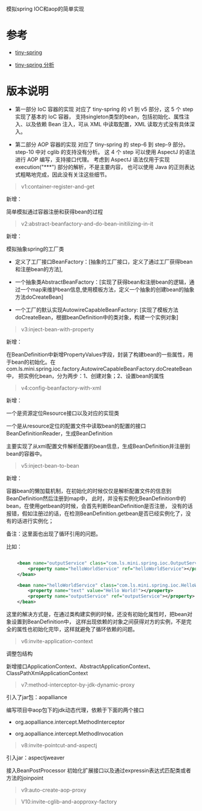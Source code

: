 模拟spring IOC和aop的简单实现

# 参考

- [tiny-spring](https://github.com/lishuai2016/tiny-spring)

- [tiny-spring 分析](https://www.zybuluo.com/dugu9sword/note/382745)



# 版本说明

- 第一部分 IoC 容器的实现 对应了 tiny-spring 的 v1 到 v5 部分，这 5 个 step 实现了基本的 IoC 容器，
支持singleton类型的bean，包括初始化、属性注入、以及依赖 Bean 注入，可从 XML 中读取配置，XML 读取方式没有具体深入。

- 第二部分 AOP 容器的实现 对应了 tiny-spring 的 step-6 到 step-9 部分。step-10 中对 cglib 的支持没有分析。
这 4 个 step 可以使用 AspectJ 的语法进行 AOP 编写，支持接口代理。
考虑到 AspectJ 语法仅用于实现 execution("***") 部分的解析，不是主要内容，
也可以使用 Java 的正则表达式粗略地完成，因此没有关注这些细节。

> v1:container-register-and-get

新增：

简单模拟通过容器注册和获得bean的过程


> v2:abstract-beanfactory-and-do-bean-initilizing-in-it

新增：

模拟抽象spring的工厂类

- 定义了工厂接口BeanFactory：[抽象的工厂接口，定义了通过工厂获得bean和注册bean的方法],

- 一个抽象类AbstractBeanFactory：[实现了获得bean和注册bean的逻辑，通过一个map来维护bean信息,使用模板方法，定义一个抽象的创建bean的抽象方法doCreateBean]

- 一个工厂的默认实现AutowireCapableBeanFactory: [实现了模板方法doCreateBean，根据beanDefinition中的类对象，构建一个实例对象]

> v3:inject-bean-with-property

新增：

在BeanDefinition中新增PropertyValues字段，封装了构建bean的一些属性，用于bean的初始化。在com.ls.mini.spring.ioc.factory.AutowireCapableBeanFactory.doCreateBean中，
把实例化bean，分为两步：1、创建对象；2、设置bean的属性

> v4:config-beanfactory-with-xml

新增：

一个是资源定位Resource接口以及对应的实现类

一个是从resource定位的配置文件中读取bean的配置的接口BeanDefinitionReader，生成BeanDefinition

主要实现了从xml配置文件解析配置的bean信息，生成BeanDefinition并注册到bean的容器中。

> v5:inject-bean-to-bean

新增：

容器bean的懒加载机制，在初始化的时候仅仅是解析配置文件的信息到BeanDefinition然后注册到map中，
此时，并没有实例化BeanDefinition中的bean，在使用getbean的时候，会首先判断BeanDefinition是否注册，
没有的话报错，假如注册过的话，在检测BeanDefinition.getbean是否已经实例化了，没有的话进行实例化；

备注：这里面也出现了循环引用的问题。

比如：
```xml

    <bean name="outputService" class="com.ls.mini.spring.ioc.OutputService">
        <property name="helloWorldService" ref="helloWorldService"></property>
    </bean>

    <bean name="helloWorldService" class="com.ls.mini.spring.ioc.HelloWorldService">
        <property name="text" value="Hello World!"></property>
        <property name="outputService" ref="outputService"></property>
    </bean>
```

这里的解决方式是，在通过类构建实例的时候，还没有初始化属性时，把bean对象设置到BeanDefinition中，
这样出现依赖的对象之间获得对方的实例，不是完全的属性也初始化完毕，这样就避免了循环依赖的问题。


> v6:invite-application-context

调整包结构

新增接口ApplicationContext、AbstractApplicationContext、ClassPathXmlApplicationContext


> v7:method-interceptor-by-jdk-dynamic-proxy

引入了jar包：aopalliance

编写项目中aop包下的jdk动态代理，依赖于下面的两个接口

- org.aopalliance.intercept.MethodInterceptor

- org.aopalliance.intercept.MethodInvocation

> v8:invite-pointcut-and-aspectj

引入jar：aspectjweaver

接入BeanPostProcessor 初始化扩展接口以及通过expressin表达式匹配类或者方法的joinpoint


> v9:auto-create-aop-proxy






> V10:invite-cglib-and-aopproxy-factory
